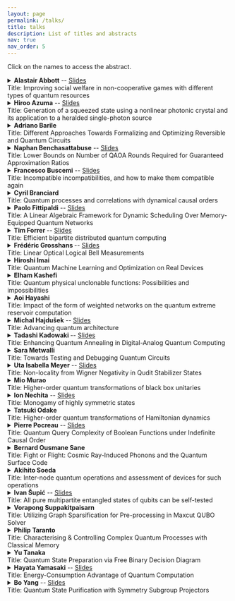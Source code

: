 ```yaml
---
layout: page
permalink: /talks/
title: talks
description: List of titles and abstracts
nav: true
nav_order: 5
---
```


Click on the names to access the abstract.


<details>
<summary><b> Alastair Abbott</b>  -- <a href="https://github.com/JFQI2023/JFQI2023.github.io/raw/master/assets/pdf/Abbott.pdf">Slides</a> <br>Title: Improving social welfare in non-cooperative games with different types of quantum resources
</summary>
<br>
Abstract: We investigate what quantum advantages can be obtained in multipartite non-cooperative games by studying how different types of quantum resources can lead to new Nash equilibria and improve social welfare -- a measure of the quality of an equilibrium. Two different quantum settings are analysed: a first, in which players are given direct access to an entangled quantum state, and a second, which we introduce here, in which they are only given classical advice obtained from quantum devices. For a given game G, these two settings give rise to different equilibria characterised by the sets of equilibrium correlations Qcorr(G) and Q(G), respectively. We show that Q(G)⊆Qcorr(G), and by exploiting the self-testing property of some correlations, that the inclusion is strict for some games G. We make use of SDP optimisation techniques to study how these quantum resources can improve social welfare, obtaining upper and lower bounds on the social welfare reachable in each setting. We investigate, for several games, how the social welfare depends on the bias of the game and improve upon a separation that was previously obtained using pseudo-telepathic solutions.<br><br>
arXiv link: <a href="https://arxiv.org/abs/2211.01687">https://arxiv.org/abs/2211.01687</a> 
</details>


<details>
<summary><b> Hiroo Azuma</b> --  <a href="https://github.com/JFQI2023/JFQI2023.github.io/raw/master/assets/pdf/Azuma.pdf">Slides</a>  <br>Title: Generation of a squeezed state using a nonlinear photonic crystal and its application to a heralded single-photon source
 </summary>
<br>
Abstract: We investigate how to generate squeezed light using a nonlinear photonic crystal. Because the photonic crystal reduces the group velocity of the incident light, if it is composed of a material with a second-order nonlinear optical susceptibility \chi^{(2)}, the interaction between the nonlinear material and the light passing through it strengthens and the quantum state of the emitted light is largely squeezed. Thus, we can generate squeezed light with a resonating cavity where the nonlinear photonic crystal is placed. Transforming this squeezed state into entangled light beams with a beam splitter, we discuss the implementation of a heralded single-photon source. 
<br><br>
arXiv link: <a href="https://arxiv.org/abs/2304.11373">https://arxiv.org/abs/2304.11373</a>
</details>


<details>
<summary><b> Adriano Barile</b>  <br>Title: Different Approaches Towards Formalizing and Optimizing Reversible and Quantum Circuits </summary>
<br>
Abstract: The talk will be focused on different approaches of scientific inquiry on some of the issues posed by the theory of the synthesis of Reversible Boolean and Quantum Circuits. The first approach is mostly mathematical, and it concerns what it means to formalize a circuit as a 2-dimensional grammar using the (arguably) cumbersome but (arguably) elegant language of category theory, with the goal of defining a "shortest normal form" for reversible/quantum circuits given a set of rewriting rules. The second approach shows what could happen if we get rid of the logical inner workings of a circuit and want to compress a quantum circuit by approximating it as an operator in a metric space - in particular, the advantages and the shortcomings of methods such as Approximate Quantum Compiling will be presented.
The third and last section will be devoted to introducing some questions that I aim to answer in the period at NII: namely, the classification of ancillae in view of reaching optimal space consumption in Reversible and Quantum circuits, and the search for explicit reversibilization methods.
</details>


<details>
<summary><b> Naphan Benchasattabuse</b> -- <a href="https://github.com/JFQI2023/JFQI2023.github.io/raw/master/assets/pdf/Benchasattabuse.pdf">Slides</a> <br>Title: Lower Bounds on Number of QAOA Rounds Required for Guaranteed Approximation Ratios
</summary>
<br>
Abstract: The quantum alternating operator ansatz (QAOA) is a heuristic hybrid quantum-classical algorithm for finding high-quality approximate solutions to combinatorial optimization problems, such as Maximum Satisfiability. While QAOA is well-studied, theoretical results as to its runtime or approximation ratio guarantees are still relatively sparse. In this talk, I will go over our proof frameworks leveraging a connection between quantum annealing times and the angles of QAOA to derive a lower bound on the number of rounds QAOA required to guarantee (constant) approximation ratio. I will discuss results obtained from applying this proof framework on QAOA with Grover-style mixing unitaries, and show that this type of QAOA requires at least a polynomial number of rounds to guarantee any constant approximation ratios for most problems. For the conventional transverse field mixer, our framework gives a trivial lower bound to all bounded occurrence local cost problems and all strictly k-local cost Hamiltonians matching known results that constant approximation ratio is obtainable with constant round QAOA for a few optimization problems from these classes. With a small modification to our framework, our lower bound applies to any QAOA-style search protocol that starts in the ground state of the mixing unitaries and recovers the Grover lower bound for unstructured search.<br><br>
arXiv link: <a href="https://arxiv.org/abs/2308.15442">https://arxiv.org/abs/2308.15442</a> 
</details>

<details>
<summary><b> Francesco Buscemi</b> --  <a href="https://github.com/JFQI2023/JFQI2023.github.io/raw/master/assets/pdf/Buscemi.pdf">Slides</a>  <br>Title: Incompatible incompatibilities, and how to make them compatible again 

</summary>
<br>
Abstract: While there is a generally accepted definition of incompatibility for POVMs, two possible extensions for instruments are found in the literature, sometimes called "classical incompatibility" and "parallel incompatibility", which are logically inequivalent and have been the source of debate and confusion. Here we resolve this tension by introducing a new, operationally motivated notion, "q-incompatibility", which again reduces to the correct definition for POVMs, but is able to accommodate both classical and parallel incompatibilities in a unified resource-theoretic framework. Finally, we consider another notion of instrument incompatibility, which we call "exclusivity", in which the order of the measurements is the crucial ingredient. This is joint work with Kodai Kobayashi, Shintaro Minagawa, Paolo Perinotti, and Alessandro Tosini. <br><br>
arXiv link: <a href="https://arxiv.org/abs/2211.09226">https://arxiv.org/abs/2211.09226</a> 
</details>


<details>
<summary><b> Cyril Branciard</b>  <br>Title: Quantum processes and correlations with dynamical causal orders </summary>
<br>
Abstract: There has been a lot of interest recently in the study of quantum processes that do not just follow a fixed causal structure. E.g. processes with indefinite causal orders, as in the paradigmatic example of the "quantum switch" -- a process in which the order of 2 (or more) operations is coherently controlled by the state of a quantum system, which can be put in a quantum superposition.
Another situation where the causal structure is not fixed a priori is when there is "dynamical causal order": the causal order is established on the fly, as the process evolves. In this talk I propose to explore the kind of situations with dynamical causal order that one may encounter. In particular, in which sense can the causal order be both indefinite and dynamical at the same time?
</details>

<details>
<summary><b> Paolo Fittipaldi</b>  --  <a href="https://github.com/JFQI2023/JFQI2023.github.io/raw/master/assets/pdf/Fittipaldi.pdf">Slides</a> <br>Title: A Linear Algebraic Framework for Dynamic Scheduling Over Memory-Equipped Quantum Networks
</summary>
<br>
Abstract: Quantum Internetworking is a recent field that promises numerous interesting applications, many of which require the distribution of entanglement between arbitrary pairs of users. In this context, a scheduling policy (i.e. a set of rules that, given some amount of information about the network’s state, provides the correct set of entanglement swapping operations to perform in order to satisfy user requests) is of paramount importance to simultaneously serve multiple pairs of users over complex network topologies.
In this talk, the problem of scheduling in an arbitrary quantum network is presented in its general topology, multicommodity, loss-aware formulation. We introduce a novel linear algebraic framework that leverages quantum memory and demonstrate how it can be employed to derive a natural class of quadratic scheduling policies for quantum networks. We then illustrate how the framework aids in describing and benchmarking several scheduling policies, with different degrees of localization and information availability. Network performance results such as the average and total user demand are discussed to evaluate the capacity regions of the proposed policies, and to provide example of application of our tools to arbitrary scheduling policies over general quantum networks with topologies of various complexity.
<br><br>
arXiv link: <a href="https://arxiv.org/abs/2307.06009">https://arxiv.org/abs/2307.06009</a> 
</details>

<details>
<summary><b> Tim Forrer </b>  --  <a href="https://github.com/JFQI2023/JFQI2023.github.io/raw/master/assets/pdf/Forrer.pdf">Slides</a><br>Title: Efficient bipartite distributed quantum computing </summary>
<br>
Abstract: As quantum circuits require ever larger numbers of qubits to perform computations, quantum computers must too possess larger numbers of qubits to match. However scaling the number of qubits in a single quantum computer is a significant challenge. Instead, we propose increasing the number of qubits available for a quantum circuit by combining seperate quantum computers via distributed quantum computing. This is facilitated by the use of entanglement between the two computers, alongside local operations and classical communication. Our proposition is formalised by an algorithm that allows for an efficient, automated distribution of a global circuit between two quantum computers. This algorithm is efficient in two ways - first it aims to minimise the amount of entanglement required to distribute a given circuit, and second it does so in polynomial time. This algorithm can be further extended to the multipartite setting, including a variety of network connections between the quantum computers.
<br><br>
arXiv link: <a href="https://arxiv.org/abs/2307.06009">https://arxiv.org/abs/2307.06009</a> 
</details>

<details>
<summary><b> Frédéric Grosshans </b>   --  <a href="https://github.com/JFQI2023/JFQI2023.github.io/raw/master/assets/pdf/Grosshans.pdf">Slides</a>  <br>Title: Linear Optical Logical Bell Measurements </summary>
<br>
Abstract: Photonic Bell state measurements (BSMs) are essential for several emerging quantum technologies, from quantum networks to photonic quantum quantum computing. Optimal physical linear-optical (LO) BSMs are known since 1994, but teir efficency is upper bounded by ½. Even without losses and errors —and the latter are unavoidable in practice— it limits their direct technological use. We investigate error-correction based LO-protocols overcoming these challenges and achieving deterministic logical photonic BSMs. In arXiv:2101.11082 we construct a graph-state based logical encoding, which can be produced deterministically with a few quantum emitters, and achieves near-deterministic logical photonic Bell state measurements while also protecting against errors including photon losses, with a record loss-tolerance threshold, beating a previously assumed fundamental bound, which incorrectly assumed single mode measurements to be useless. This led us to investigate fundamental upper bounds to loss-tolerance thresholds in different LO quantum information processing settings, in arXiv:2302.07908. We establish tight loss-tolerance bounds for BSMs depending on the physical measurement they are built of. The three sets of building bricks considered are, from the weakest to the strongest, non-adaptive physical BMs (η₁η₂ > ⅔), adaptive BMs (η₁η₂ > ½), adaptive BSMs and single-qubit measurements (η₁,η₂ > ½), where η₁ and η₂ are the minimal tolerable transmission of each of the input channels of the logical BSM. The last result corresponds to the no-cloning limit, thus establishing linear-optics and adaptivity are enough to achieve best possible loss tolerance for a logical BSM.
  <br><br>
arXiv link: <a href="https://arxiv.org/abs/2101.11082">https://arxiv.org/abs/2101.11082</a>
   <br>
arXiv link: <a href="https://arxiv.org/abs/2302.07908">https://arxiv.org/abs/2302.07908</a>
</details>

<details>
<summary><b> Hiroshi Imai</b>  <br>Title: Quantum Machine Learning and Optimization on Real Devices </summary>
<br>
Abstract: Quantum Machine Learning and Quantum Optimization are two of promising problems which may be implemented and have impact to real-world applications by using near-term quantum computers.  In this talk we review recent research results of our laboratory members, especially
 <br>* Distributed Coordinate Descent Algorithm for Variational Quantum Classification
<br>* The Role of Entanglement in Quantum-Relaxation Based Optimization Algorithms
<br>* Solving Not-All-Equal 3SAT using Quantum Random Access Optimization <br>
This is a joint work with Benedek Hauer, Izuho Koyasu, Kosei Teramoto, and Rudy Raymond.
</details>

<details>
<summary><b> Elham Kashefi </b>  <br>Title: Quantum physical unclonable functions: Possibilities and impossibilities
 </summary>
<br>
Abstract: A Physical Unclonable Function (PUF) is a device with unique behaviour
that is hard to clone hence providing a secure fingerprint. A variety
of PUF structures and PUF-based applications have been explored
theoretically as well as being implemented in practical settings.
Recently, the inherent unclonability of quantum states has been
exploited to derive the quantum analogue of PUF as well as new
proposals for the implementation of PUF. We presented the first
comprehensive study of quantum Physical Unclonable Functions (qPUFs)
with quantum cryptographic tools. We use a quantum game-based
framework to define different levels of security for qPUFs: quantum
exponential unforgeability, quantum existential unforgeability and
quantum selective unforgeability. We also introduced a new quantum
attack technique based on the universal quantum emulator algorithm to
prove no qPUF can provide quantum existential unforgeability. On the
other hand, we prove that a large family of qPUFs (called unitary
PUFs) can provide quantum selective unforgeability which is the
desired level of security for most PUF-based applications.
Furthermore, we also developed secure authentication schemes based on
our new framework, however these protocols remain resource intensive.
Hence recently we designed the notion of Hybrid-PUF which combines
classical PUFs with quantum encoding and quantum communication (to
achieve a secure scheme out of an insecure classical PUF) and based on
that we designed efficient quantum-secure authentication protocols
that are implementable with existing QKD infrastructures.
</details>


<details>
<summary><b> Aoi Hayashi</b>  <br>Title: Impact of the form of weighted networks on the quantum extreme reservoir computation </summary>
<br>
Abstract: The recent development of quantum devices raises expectations for utilizing them for practical applications while still noisy. Driven by such expectation, quantum machine learning, considered robust to noise, is gathering much attention, and various models have been proposed.
  Among such models, the quantum extreme reservoir computation (QERC) [A. Sakurai, et al., Phys. Rev. Applied 17, 064044 (2022)] has already shown the capability to achieve a high accuracy rate for classification tasks with the smallest number of qubits among previous works. This model utilizes fixed Hamiltonian dynamics with a trainable classical neural network to solve tasks. As the performance of the model is dependent on the properties of the Hamiltonian dynamics, there is still room to choose and design the dynamics; however, the relation between the properties of the quantum dynamics and the model performance remains unrevealed.
  In this talk (based on [A. Hayashi, et al., Phys. Rev. A 108, 042609 (2023)]), we focus on the relationship between the properties of quantum dynamics and QERC performance to understand how to design quantum dynamics for this quantum machine learning model [2]. To do so, we first introduce a method to characterize unitary matrices as networks. We then apply it to several unitary matrices, including random ones, and observe how their difference is exhibited by the method. Next, we benchmark the QERC performance with those unitary matrices.
  We will then find the relation between the weight distribution of the networks associated with unitary matrices and the performance, especially generalization performance for image classification tasks. Lastly, we will show an example of Hamiltonian dynamics that can achieve a nearly optimal testing accuracy rate and the best generalization performance among our benchmarks.
 <br><br>
arXiv link: <a href="https://arxiv.org/abs/2211.07841">https://arxiv.org/abs/2211.07841</a>
</details>



<details>
<summary><b> Michal Hajdušek</b>  --  <a href="https://github.com/JFQI2023/JFQI2023.github.io/raw/master/assets/pdf/Hajdusek.pdf">Slides</a> <br>Title: Advancing quantum architecture
</summary>
<br>
Abstract: In this short talk, I will give a brief overview of recent results and
ongoing projects at the Advancing Quantum Architecture Group (AQUA) at
Keio University. Topics covered include simulation of quantum networks
and internetworks using our Quantum Internet Simulation Package (QuISP),
quantum internet architecture, noise estimation in quantum networks
beyond tomography, and compilation of fault-tolerant graph states. I
will also highlight AQUA's efforts in quantum education, including our
recent undergraduate textbook Quantum Communications.
</details>
<details>
<summary><b> Tadashi Kadowaki </b>   --  <a href="https://github.com/JFQI2023/JFQI2023.github.io/raw/master/assets/pdf/Kadowaki.pdf">Slides</a>  <br>Title: Enhancing Quantum Annealing in Digital-Analog Quantum Computing </summary>
<br>
Abstract: Digital-analog quantum computing (DAQC) offers a promising approach to addressing the challenges of building a practical quantum computer. By efficiently allocating resources between digital and analog quantum circuits, DAQC paves the way for achieving optimal performance. We propose an algorithm designed to enhance the performance of quantum annealing. This method employs a quantum gate to estimate the goodness of the final annealing state and find the ground state of combinatorial optimization problems. We explore two strategies for integrating the quantum annealing circuit into the DAQC framework: (1) for state preparation, and (2) for embedding within the quantum gate. While the former strategy does not yield performance improvements, we discover that the latter enhances performance within a specific range of annealing time. Algorithms demonstrating enhanced performance utilize the imaginary part of the inner product of two states from different quantum annealing settings. This measure reflects not only the energy of the classical cost function but also the trajectory of the quantum dynamics. This study provides an example of how processing quantum data using a quantum circuit can outperform classical data processing, which discards quantum information.
</details>
<details>
<summary><b> Sara Metwalli</b>  <br>Title: Towards Testing and Debugging Quantum Circuits </summary>
<br>
Abstract: The forty-year history of quantum computers has taken us through initial curiosity, naive optimism, then dismay at the scale of proposed error-corrected systems, and into today’s excitement over the availability of real, but still small and error-prone, systems.
Algorithms have followed a similar roller coaster, arriving at the point where modest demonstration implementations of algorithms originally defined as abstract equations in theory papers are now common. The challenge on hardware and software is scalability: more qubits and larger, more sophisticated programs. Large-scale work raises the need for a mature software engineering approach, including tools for all life cycle phases. However, to build these tools, we need a better understanding of the behavior of quantum circuits and how we can test and debug them accordingly.
arXiv link: <a href="https://arxiv.org/abs/2205.01899">https://arxiv.org/abs/2205.01899</a>
</details>

<details>
<summary><b> Uta Isabella Meyer</b>  --   <a href="https://github.com/JFQI2023/JFQI2023.github.io/raw/master/assets/pdf/Meyer.pdf">Slides</a> <br>Title: Non-locality from Wigner Negativity in Qudit Stabilizer States
</summary>
<br>
Abstract: Contextuality and non-locality serve as crucial tools for
distinguishing quantum from classical systems and have been extensively
studied for qubits.
While some attention has been given to extending these concepts to
higher-dimensional systems, studying them in this context appears to be
more challenging than their two-level counterparts.
In particular, violating Bell inequalities based on Clifford operations
with stabilizer states in qudit systems is futile as they are
efficiently simulatable.
Beyond Clifford operations, Bell inequalities have been proposed whose
classical bound or the extent of quantum violation have been difficult
to quantify.
Furthermore, they resort to operations intrinsic to higher or lower
dimensional systems than those of interest.
We propose a family of Bell inequalities based on a generalization of
the qubit $\pi/8$ gate and the Wigner negativity of
stabilizer states under their adjoint action.
These operators are fully characterized within the finite field of their
prime dimension.
The classical bound is simple to compute and a specified stabilizer
state maximally violates the inequality among all qudit states.
We exemplify these Bell inequalities on qudit graph states and formalize
a mapping that implements local complementation of the underlying
weighted graphs.
Lastly, we present a simple family of Bell inequalities violated by the
singlet state relying on operations innate to higher dimensional systems
than the examined one.
</details>


<details>
<summary> <b>Mio Murao</b> <br> Title: Higher-order quantum transformations of black box unitaries </summary>
<br>
Abstract: Supermaps are higher-order transformations taking maps as input.  Quantum mechanically implementable supermaps are called quantum supermaps, and their general properties are formulated by the framework of quantum networks and quantum combs proposed by Chiribella et al.  We consider the implementability of supermaps in quantum mechanics when the input maps are unitaries given as black boxes, and the black box unitaries can be used multiple but finite times to explore fundamental quantum properties exhibited in higher-order quantum transformations possibly utilized for quantum computation.  We analyze several tasks, inversion, complex conjugation, and transposition of black box unitaries, and controllization of divisible black box unitaries based on the controllization of quantum combs.
</details>


<details>
<summary> <b>Ion Nechita</b>  --  <a href="https://github.com/JFQI2023/JFQI2023.github.io/raw/master/assets/pdf/Nechita.pdf">Slides</a><br> Title: Monogamy of highly symmetric states
 </summary>
<br>
Abstract: We study the question of how highly entangled two particles can be when also entangled in a similar way with other particles on the complete graph Kn for the case of Werner, isotropic and Brauer states. We formalize our question as a semidefinite program and then solve this optimization problem analytically, using tools from representation theory. In particular, we determine the exact maximum values p of the projection to the maximally entangled state and antisymmetric Werner state possible, solving long-standing open problems. This is joint work with Rene Allerstorfer, Matthias Christandl, Dmitry Grinko, Maris Ozols, Denis Rochette, and Philip Verduyn Lunel.<br><br>
arXiv link: <a href="https://arxiv.org/abs/2309.16655">https://arxiv.org/abs/2309.16655</a>
</details>

<details>
<summary><b> Tatsuki Odake</b>  <br>Title: Higher-order quantum transformations of Hamiltonian dynamics </summary>
<br>
Abstract: 
We present a quantum algorithm to achieve higher-order transformations of Hamiltonian dynamics. Namely, the algorithm takes as input a finite number of queries to a black-box seed Hamiltonian dynamics to simulate a desired Hamiltonian. Our algorithm efficiently simulates linear transformations of any seed Hamiltonian with a bounded energy range consisting of a polynomial number of terms in system size, making use of only controlled-Pauli gates and time-correlated randomness. This algorithm is an instance of quantum functional programming, where the desired function is specified as a concatenation of higher-order quantum transformations. By way of example, we demonstrate the simulation of negative time-evolution and perform a Hamiltonian learning task.<br><br>
arXiv link: <a href="https://arxiv.org/abs/2303.09788">https://arxiv.org/abs/2303.09788</a>
</details>

<details>
<summary><b> Pierre Pocreau</b>  --  <a href="https://github.com/JFQI2023/JFQI2023.github.io/raw/master/assets/pdf/Pocreau.pdf">Slides</a> <br>Title: Quantum Query Complexity of Boolean Functions under Indefinite Causal Order </summary>
<br>
Abstract: The standard model of quantum circuits assumes operations are applied in a fixed sequential
“causal” order. In recent years, the possibility of relaxing this constraint to obtain causally in-
definite computations has received significant attention. The quantum switch, for example, uses
a quantum system to coherently control the order of operations. Several ad hoc computational
and information-theoretical advantages have been demonstrated, raising questions as to whether
advantages can be obtained in a more unified complexity theoretic framework. In this paper, we
approach this problem by studying the query complexity of Boolean functions under general higher
order quantum computations. To this end, we generalise the framework of query complexity from
quantum circuits to quantum supermaps to compare different models on an equal footing. We show
that the recently introduced class of quantum circuits with quantum control of causal order cannot
lead to any reduction in query complexity, and that any potential advantage arising from causally
indefinite supermaps can be bounded by the polynomial method, as is the case with quantum cir-
cuits. Nevertheless, we find some functions for which the minimum error with which they can be
computed using two queries is strictly lower when exploiting causally indefinite supermaps.
<br><br>
arXiv link: <a href="https://arxiv.org/abs/2307.10285">https://arxiv.org/abs/2307.10285</a>
</details>

<details>
<summary> <b>Bernard Ousmane Sane</b> <br> Title:  Fight or Flight: Cosmic Ray-Induced Phonons and the Quantum Surface Code </summary>
<br>
Abstract: Recent work has identified cosmic ray events as an error source limiting the lifetime of quantum data. These errors are correlated and affect a large number of qubits, leading to the
loss of data across a quantum chip. Previous works attempting to address the problem in hardware or by building distributed systems still have limitations. We approach the problem from
a different perspective, developing a new hybrid hardware-software-based strategy based on the 2-D surface code, assuming the parallel development of a hardware strategy that limits the
phonon propagation radius. We propose to flee the area: move the logical qubits far enough away from the strike’s epicenter to maintain our logical information. Specifically, we: (1) propose
a mapping for moving logical qubits; (2) establish goals for the hardware parameters needed to use our approach; and (3) evaluate the possible choice of the code distance. Our analysis considers two possible cosmic ray events: those far from both “holes” in the surface code and those near or overlapping a hole. We show that the probability that the logical qubit will be destroyed can be reduced from 100% to the range 4% to 15% depending on the time required to move the logical qubit.
<br><br>
arXiv link: <a href="https://arxiv.org/abs/2307.16533">https://arxiv.org/abs/2307.16533</a>
</details>

<details>
<summary> <b>Akihito Soeda</b> <br> Title: Inter-node quantum operations and assessment of devices for such operations </summary>
<br>
Abstract: Global operations between network nodes are crucial to achieve any benefit of quantum computation. We have to design the individual network components appropriately so that they function as a single large quantum system when connected together. How to assess a single device for its expected quantumness when used to form a large network? And how to do so with as little experimental resources as possible? We explore the case of remote CNOT gate utilizing one Bell state and discuss how we can reduce the assessment complexity with respect to full quantum process tomography.
</details>

<details>
<summary> <b>Ivan Šupić</b>  --  <a href="https://github.com/JFQI2023/JFQI2023.github.io/raw/master/assets/pdf/Supic.pdf">Slides</a> <br> Title: All pure multipartite entangled states of qubits can be
self-tested
</summary>
<br>
abstract: In this talk, I give a complete characterization of
self-testing in the multipartite qubit case.
While the bipartite case has been completely characterized for states of
any local dimension, little
is known for the multipartite case. One important difference is that,
while in the bipartite case all
states are equivalent, up to local isometries, to their complex
conjugates in any basis, this is not
true in the multipartite case. Here, for any pure qubit entangled state
I show a correlation that self-tests it, i.e. allows to construct an
isometry mapping the state achieving the correlations to the coherent
superposition of the target state and its complex conjugate.
</details>

<details>
<summary> <b>Vorapong Suppakitpaisarn</b> <br> Title: Utilizing Graph Sparsification for Pre-processing in Maxcut QUBO Solver </summary>
<br>
Abstract: We suggest employing graph sparsification as a pre-processing step for maxcut programs using the QUBO solver. Quantum(-inspired) algorithms are recognized for their potential efficiency in handling quadratic unconstrained binary optimization (QUBO). Given that maxcut is an NP-hard problem and can be readily expressed using QUBO, it stands out as an exemplary case to demonstrate the effectiveness of quantum(-inspired) QUBO approaches. Here, the non-zero count in the QUBO matrix corresponds to the graph's edge count. Given that many quantum(-inspired) solvers operate through cloud services, transmitting data for dense graphs can be costly. By introducing the graph sparsification method, we aim to mitigate these communication costs. Experimental results on classical, quantum-inspired, and quantum solvers indicate that this approach substantially reduces communication overheads and yields an objective value close to the optimal solution.
</details>

<details>
<summary> <b> Philip Taranto</b>  <br> Title: Characterising & Controlling Complex Quantum Processes with Classical Memory </summary>
<br>
Abstract: Memory is the fundamental form of temporal complexity: when present but uncontrollable, it manifests as non-Markovian noise; conversely, if controllable, memory can be a powerful resource for information processing. Most prominently, memory can be controlled to reliably prepare states, simulate non-Markovian phenomena, enhance information processing, and control circuit architectures; such primitives are routinely used in classical computers to improve performance. Memory effects arise from/are transmitted via interactions between a system and its environment; as such, they appear ubiquitously across natural and engineered processes and can be either classical or quantum. While quantum correlations in time constitute a promising resource for future technologies, control over quantum memory might be out of reach (beyond laboratory settings) in the near future since it requires delicate experimental setups. From a practical standpoint, manipulating quantum processes with classical memory seems more manageable and promises more near-term applicability: they are more powerful than their memoryless counterparts, yet at the same time can be controlled over significant timeframes without being spoiled by decoherence. However, despite practical and foundational value, the distinction between quantum and classical memory remains unexplored, and consequently so too does the usefulness of classical memory in quantum processes.<br> <br> 

We first analyse various physically motivated candidates regarding a suitable definition for classical memory that lead to remarkably distinct phenomena. In the simplest scenario—the two-time setting—quantum processes with classical memory coincide with convex mixtures of memoryless processes and are thus straightforward to analyse. However, as we demonstrate, this is no longer true in the multi-time setting: here, (classical) memory effects display a more intricate structure. Subsequently, we systematically characterise the hierarchy of multi-time memory effects in quantum mechanics, many levels of which collapse in the two-time setting, making our results genuinely multi-time phenomena. Our analysis highlights that the multi-time scenario permits fundamentally different temporal correlations, even when only classical memory is considered. Since noise in quantum devices—and thus the observed memory effects—will predominantly be classical in the near future, our results provide a framework upon which reliable quantum devices can be built. The concepts explored, and results presented here should have immediate impact on various fields of quantum science, including quantum information theory, optimal control, open quantum systems, and quantum foundations, to name but a few. <br><br>
arXiv link: <a href="https://arxiv.org/abs/2307.11905">https://arxiv.org/abs/2307.11905</a>
</details>

<details>
<summary> <b> Yu Tanaka</b>  <br> Title:  Quantum State Preparation via Free Binary Decision Diagram</summary>
<br>
Abstract: Quantum state preparation (QSP) is a task of preparing a quantum state for a given classical description of the quantum state or a given oracle access to the coeﬀicients of the quantum state. In this paper, we analyze the computational complexity of QSP when the classical description of a quantum state can be represented by a free binary decision diagram (FBDD) with weighted edges. An FBDD is a rooted directed acyclic graph with two terminal nodes, which is introduced to represent a boolean function. Each node is labeled with a variable of the boolean function and has at most two edges labeled with the assignment 0 or 1 of the variable. We show that any n- qubit state whose classical description can be represented by a FBDD with weighted edges can be prepared with a O(|V |)-sized quantum circuit using single- and two-qubit gates and |V | ancillary qubits, where V is a set of nodes of the FBDD. Our algorithm improves the circuit size of the other BDD-based QSP exponentially in terms of the number of single- and two-qubit gates. Furthermore, we extend the class of quantum states that can be prepared by combining our proposed method with a black-box QSP.</a>
</details>


<details>
<summary> <b> Hayata Yamasaki</b> -- <a href="https://github.com/JFQI2023/JFQI2023.github.io/raw/master/assets/pdf/Yamasaki.pdf">Slides</a>  <br> Title: Energy-Consumption Advantage of Quantum Computation </summary>
<br>
Abstract: Energy consumption in solving computational problems has been gaining growing attention as a part of the performance measures of computers. Quantum computation is known to offer advantages over classical computation in terms of various computational resources; however, its advantage in energy consumption has been challenging to analyze due to the lack of a theoretical foundation to relate the physical notion of energy and the computer-scientific notion of complexity for quantum computation with finite computational resources. To bridge this gap, we introduce a general framework for studying the energy consumption of quantum and classical computation based on a computational model that has been conventionally used for studying query complexity in computational complexity theory. With this framework, we derive an upper bound for the achievable energy consumption of quantum computation. We also develop techniques for proving a nonzero lower bound of energy consumption of classical computation based on the energy-conservation law and Landauer's principle. With these general bounds, we rigorously prove that quantum computation achieves an exponential energy-consumption advantage over classical computation for solving a specific computational problem, Simon's problem. Furthermore, we clarify how to demonstrate this energy-consumption advantage of quantum computation in an experimental setting. These results provide a fundamental framework and techniques to explore the physical meaning of quantum advantage in the query-complexity setting based on energy consumption, opening an alternative way to study the advantages of quantum computation.
<br><br>
arXiv link: <a href="https://arxiv.org/abs/2305.11212">https://arxiv.org/abs/2305.11212</a>
</details>

<details>
<summary> <b> Bo Yang</b> -- <a href="https://github.com/JFQI2023/JFQI2023.github.io/raw/master/assets/pdf/Yang.pdf">Slides</a>  <br> Title: Quantum State Purification with Symmetry Subgroup Projectors 
</summary>
<br>
Abstract: The future quantum ecosystem will be likely to adopt the client-server model, where the client with limited quantum ability delegates its computation to the server with universal quantum computational ability. Under this scenario, the client may prefer to keep the computation blind against the server and verify the correctness of the outcome. For the case where a client has the ability to prepare and send single-qubit to the server, this is answered by [Fitzsimons and Kashefi, 2012], achieving the blind verification of both quantum and classical inputs and outputs, while requiring fault-tolerance on the server side. Recently, to make [Fitzsimons and Kashefi, 2012] robust to harmless noise without fault-tolerance, [Leichtle, Music, Kashefi, and Ollivier, 2021] provides a robust blind verification for classical inputs and outputs by using the classical majority vote. However, the robust verification of quantum outputs without fault-tolerance in this prepare-and-send model is still an open question. To approach this, we first try to design a quantum state purification gadget that is affordable without fault-tolerance. Particularly, in this work, we provide a gadget that distils multiple noisy quantum states into one purified quantum state by projecting them into their symmetry subspace created by the cyclic group. We also analyse the optimal conditions in the number of state inputs and evaluate the performance through the numerical simulation. Our gadget would find a wide application not only in verification protocols but also in general sampling problems under faulty oracles.
</details>
